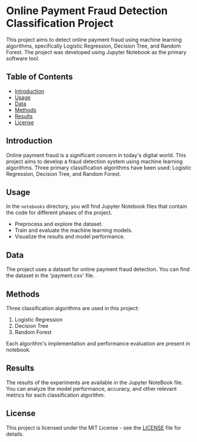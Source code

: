 # Online Payment Fraud Detection Classification Project

This project aims to detect online payment fraud using machine learning algorithms, specifically Logistic Regression, Decision Tree, and Random Forest. The project was developed using Jupyter Notebook as the primary software tool.

## Table of Contents

- [Introduction](#introduction)
- [Usage](#usage)
- [Data](#data)
- [Methods](#methods)
- [Results](#results)
- [License](#license)

## Introduction

Online payment fraud is a significant concern in today's digital world. This project aims to develop a fraud detection system using machine learning algorithms. Three primary classification algorithms have been used: Logistic Regression, Decision Tree, and Random Forest.

## Usage

In the `notebooks` directory, you will find Jupyter Notebook files that contain the code for different phases of the project. 

- Preprocess and explore the dataset.
- Train and evaluate the machine learning models.
- Visualize the results and model performance.

## Data

The project uses a dataset for online payment fraud detection. You can find the dataset in the 'payment.csv' file. 

## Methods

Three classification algorithms are used in this project:

1. Logistic Regression
2. Decision Tree
3. Random Forest

Each algorithm's implementation and performance evaluation are present in notebook.

## Results

The results of the experiments are available in the Jupyter NoteBook file. You can analyze the model performance, accuracy, and other relevant metrics for each classification algorithm.


## License

This project is licensed under the MIT License - see the [LICENSE](LICENSE) file for details.
